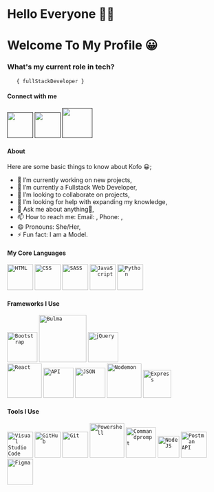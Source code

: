<h1> Hello Everyone 👋🏾 </h1>
    
<h1>Welcome To My Profile 😀</h1>



###   **What's my current role in tech?** </h2>
       { fullStackDeveloper } 


#### Connect with me 
<a href=" "><img src="images/linkedin.png" width="60" /></a>
<a href=" "><img src="images/twitter.png" width="60" /></a>
<a href=" "><img src="images/ig.png" width="70" /></a>



#### About
Here are some basic things to know about Kofo 😀;

- 🔭 I’m currently working on new projects,
- 🌱 I’m currently a  Fullstack Web Developer,
- 👯 I’m looking to collaborate on projects,
- 🤔 I’m looking for help with expanding my knowledge,
- 💬 Ask me about anything🌚,
- 📫 How to reach me: Email: , Phone: ,
- 😄 Pronouns: She/Her,
- ⚡ Fun fact: I am a Model.

#### My Core Languages
<code><img src="images/html.jpg" width="60" title="HTML" /></code>
<code><img src="images/css.jpg" width="60" title="CSS" /></code>
<code><img src="images/sass.jpg" width="60" title="SASS" /></code>
<code><img src="images/javascript.png" width="60" title="JavaScript" /></code>
<code><img src="images/python.png" width="60" title="Python" /></code>

#### Frameworks I Use
<code><img src="images/B.png" width="70" title="Bootstrap" /></code>
<code><img src="images/Bulma.png" width="110" title="Bulma" /></code>  <code><img src="images/jQuery.png" width="70" title="jQuery" /></code>  
<code><img src="images/react.png" width="80" title="React" /></code>
<code><img src="images/api.jpg" width="70" title="API" /></code>
<code><img src="images/json.png" width="70" title="JSON" /></code>
<code><img src="images/nodemon.png" width="80" title="Nodemon" /></code>
<code><img src="images/express.png" width="65" title="Express" /></code>

#### Tools I Use
<code><img src="images/visualstudio.svg" width="60" title="Visual Studio Code" /></code>
<code><img src="images/github.jpg" width="60" title="GitHub" /></code>
<code><img src="images/git.jpg" width="60" title="Git" /></code>
<code><img src="images/power.png" width="80" title="Powershell" /></code>
<code><img src="images/command.png" width="70" title="Commandprompt" /></code>
<code><img src="images/R.png" width="50" title="NodeJS" /></code>
<code><img src="images/postman.png" width="60" title="Postman API" /></code>
<code><img src="images/figma.jpeg" width="60" title="Figma" /></code>






